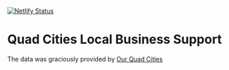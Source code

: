 [![Netlify Status](https://api.netlify.com/api/v1/badges/92094fdf-8555-42c2-b8e1-b12a0bdb90cd/deploy-status)](https://app.netlify.com/sites/quirky-jennings-6fb876/deploys)

# Quad Cities Local Business Support

The data was graciously provided by [Our Quad Cities](https://www.ourquadcities.com/qc-support-local/)
